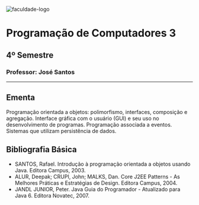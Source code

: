 ![faculdade-logo](https://doity.com.br/media/doity/eventos/evento-13392-logo_organizador.png)

# Programação de Computadores 3

## 4º Semestre

### **Professor:** José Santos

---

## Ementa

Programação orientada a objetos: polimorfismo, interfaces, composição e agregação. Interface gráfica com o usuário (GUI) e seu uso no desenvolvimento de programas. Programação associada a eventos. Sistemas que utilizam persistência de dados.

## Bibliografia Básica

- SANTOS, Rafael. Introdução à programação orientada a objetos usando Java. Editora Campus, 2003.
- ALUR, Deepak; CRUPI, John; MALKS, Dan. Core J2EE Patterns - As Melhores Práticas e Estratégias de Design. Editora Campus, 2004.
- JANDL JUNIOR, Peter. Java Guia do Programador - Atualizado para Java 6. Editora Novatec, 2007.
